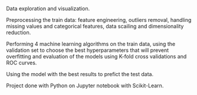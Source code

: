 Data exploration and visualization. 

Preprocessing the train data: feature engineering, outliers removal, handling missing values and categorical features, data scailing and dimensionality reduction.

Performing 4 machine learning algorithms on the train data, using the validation set to choose the best hyperparameters that will prevent overfitting and evaluation of the models using K-fold cross validations and ROC curves.

Using the model with the best results to prefict the test data.

Project done with Python on Jupyter notebook with Scikit-Learn.

